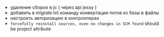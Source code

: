- удаление сборок в jc ( через api jessy )
- добавить в migrate.txt команду конвертации логов из базы в файлы
- настроить авторизацию в контроллерах
- `forcefully reinstall sources, even no changes in SCM found` should be project attribute

